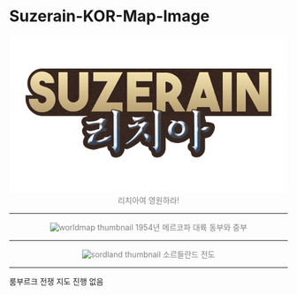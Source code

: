 # Suzerain-KOR-Map-Image

<p align="center" style="color:gray">
  <img src="./logo_rizia.png" alt="rizia thumbnail" />
  리치아여 영원하라!
</p> 

* * *

<p align="center" style="color:gray">
  <img src="./World_Map/Preview.png" alt="worldmap thumbnail" />
  1954년 메르코파 대륙 동부와 중부
</p> 

* * *

<p align="center" style="color:gray">
  <img src="./SordlandMap/KOR_Map.png" alt="sordland thumbnail" />
  소르들란드 전도
</p> 

* * *

룸부르크 전쟁 지도 진행 없음
